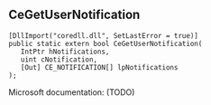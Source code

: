 ## CeGetUserNotification

```
[DllImport("coredll.dll", SetLastError = true)]
public static extern bool CeGetUserNotification(
   IntPtr hNotifications,
   uint cNotification,
   [Out] CE_NOTIFICATION[] lpNotifications
);
```

Microsoft documentation: (TODO)

